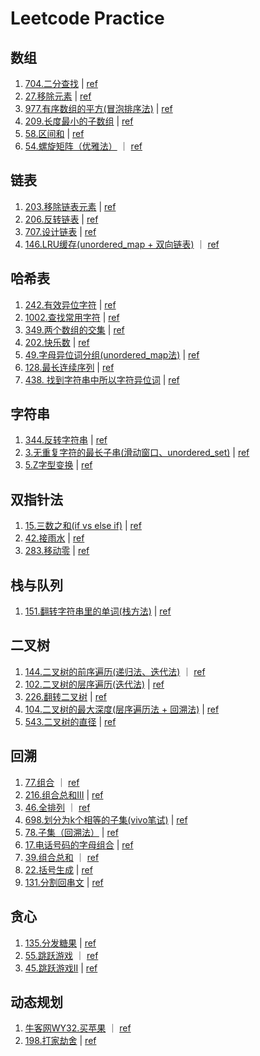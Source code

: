 # Leetcode Practice

## 数组
1. [704.二分查找](https://github.com/Christol-Jalen/CPP/blob/main/leetcode/704.cpp) | [ref](https://github.com/youngyangyang04/leetcode-master/blob/master/problems/0704.二分查找.md)
2. [27.移除元素](https://github.com/Christol-Jalen/CPP/blob/main/leetcode/027.cpp) | [ref](https://github.com/youngyangyang04/leetcode-master/blob/master/problems/0027.移除元素.md)
3. [977.有序数组的平方(冒泡排序法)](https://github.com/Christol-Jalen/CPP/blob/main/leetcode/977.cpp) | [ref](https://github.com/youngyangyang04/leetcode-master/blob/master/problems/0977.有序数组的平方.md)
4. [209.长度最小的子数组](https://github.com/Christol-Jalen/CPP/blob/main/leetcode/209.cpp) | [ref](https://github.com/youngyangyang04/leetcode-master/blob/master/problems/0209.长度最小的子数组.md)
5. [58.区间和](https://github.com/Christol-Jalen/CPP/blob/main/leetcode/058.cpp) | [ref](https://github.com/youngyangyang04/leetcode-master/blob/master/problems/kamacoder/0058.区间和.md)
6. [54.螺旋矩阵（优雅法）](https://github.com/Christol-Jalen/CPP/blob/main/leetcode/054.cpp) ｜ [ref](https://leetcode.cn/problems/spiral-matrix/solutions/7155/cxiang-xi-ti-jie-by-youlookdeliciousc-3/?envType=study-plan-v2&envId=top-100-liked)


## 链表
1. [203.移除链表元素](https://github.com/Christol-Jalen/CPP/blob/main/leetcode/203.cpp) | [ref](https://github.com/youngyangyang04/leetcode-master/blob/master/problems/0203.移除链表元素.md)
2. [206.反转链表](https://github.com/Christol-Jalen/CPP/blob/main/leetcode/206.cpp) | [ref](https://github.com/youngyangyang04/leetcode-master/blob/master/problems/0206.翻转链表.md)
3. [707.设计链表](https://github.com/Christol-Jalen/CPP/blob/main/leetcode/707.cpp) | [ref](https://github.com/youngyangyang04/leetcode-master/blob/master/problems/0707.设计链表.md)
4. [146.LRU缓存(unordered_map + 双向链表)](https://github.com/Christol-Jalen/CPP/blob/main/leetcode/146.cpp) ｜ [ref](https://leetcode.cn/problems/lru-cache/solutions/259678/lruhuan-cun-ji-zhi-by-leetcode-solution/?envType=study-plan-v2&envId=top-100-liked)

## 哈希表
1. [242.有效异位字符](https://github.com/Christol-Jalen/CPP/blob/main/leetcode/242.cpp) | [ref](https://github.com/youngyangyang04/leetcode-master/blob/master/problems/0242.有效的字母异位词.md)
2. [1002.查找常用字符](https://github.com/Christol-Jalen/CPP/blob/main/leetcode/1002.cpp) | [ref](https://github.com/youngyangyang04/leetcode-master/blob/master/problems/1002.查找常用字符.md)
3. [349.两个数组的交集](https://github.com/Christol-Jalen/CPP/blob/main/leetcode/349.cpp) | [ref](https://github.com/youngyangyang04/leetcode-master/blob/master/problems/0349.两个数组的交集.md)
4. [202.快乐数](https://github.com/Christol-Jalen/CPP/blob/main/leetcode/349.cpp) | [ref](https://github.com/youngyangyang04/leetcode-master/blob/master/problems/0202.快乐数.md)
5. [49.字母异位词分组(unordered_map法)](https://github.com/Christol-Jalen/CPP/blob/main/leetcode/049.cpp) | [ref](https://leetcode.cn/problems/group-anagrams/description/?envType=study-plan-v2&envId=top-100-liked) 
6. [128.最长连续序列](https://github.com/Christol-Jalen/CPP/blob/main/leetcode/128.cpp) | [ref](https://leetcode.cn/problems/longest-consecutive-sequence/description/?envType=study-plan-v2&envId=top-100-liked)
7. [438. 找到字符串中所以字符异位词](https://github.com/Christol-Jalen/CPP/blob/main/leetcode/438.cpp) | [ref](https://leetcode.cn/problems/find-all-anagrams-in-a-string/description/?envType=study-plan-v2&envId=top-100-liked)

## 字符串
1. [344.反转字符串](https://github.com/Christol-Jalen/CPP/blob/main/leetcode/344.cpp) | [ref](https://github.com/youngyangyang04/leetcode-master/blob/master/problems/0344.反转字符串.md)
2. [3.无重复字符的最长子串(滑动窗口、unordered_set)](https://github.com/Christol-Jalen/CPP/blob/main/leetcode/058.cpp)
| [ref](https://leetcode.cn/problems/longest-substring-without-repeating-characters/description/?envType=study-plan-v2&envId=top-100-liked)
3. [5.Z字型变换](https://github.com/Christol-Jalen/CPP/blob/main/leetcode/005.cpp) | [ref](https://leetcode.cn/problems/zigzag-conversion/solutions/21610/zzi-xing-bian-huan-by-jyd/?envType=problem-list-v2&envId=string)

## 双指针法
1. [15.三数之和(if vs else if)](https://github.com/Christol-Jalen/CPP/blob/main/leetcode/015.cpp) | [ref](https://github.com/youngyangyang04/leetcode-master/blob/master/problems/0015.三数之和.md)
2. [42.接雨水](https://github.com/Christol-Jalen/CPP/blob/main/leetcode/042.cpp) | [ref](https://github.com/youngyangyang04/leetcode-master/blob/master/problems/0042.接雨水.md)
3. [283.移动零](https://github.com/Christol-Jalen/CPP/blob/main/leetcode/283.cpp) | [ref](https://leetcode.cn/problems/move-zeroes/?envType=study-plan-v2&envId=top-100-liked)

## 栈与队列
1. [151.翻转字符串里的单词(栈方法)](https://github.com/Christol-Jalen/CPP/blob/main/leetcode/151.cpp) | [ref](https://github.com/youngyangyang04/leetcode-master/blob/master/problems/0151.翻转字符串里的单词.md)

## 二叉树
1. [144.二叉树的前序遍历(递归法、迭代法)](https://github.com/Christol-Jalen/CPP/blob/main/leetcode/144.cpp) ｜ [ref](https://github.com/youngyangyang04/leetcode-master/blob/master/problems/二叉树的迭代遍历.md)
2. [102.二叉树的层序遍历(迭代法)](https://github.com/Christol-Jalen/CPP/blob/main/leetcode/102.cpp) | [ref](https://github.com/youngyangyang04/leetcode-master/blob/master/problems/0102.二叉树的层序遍历.md)
3. [226.翻转二叉树](https://github.com/Christol-Jalen/CPP/blob/main/leetcode/226.cpp) | [ref](https://github.com/youngyangyang04/leetcode-master/blob/master/problems/0226.翻转二叉树.md)
4. [104.二叉树的最大深度(层序遍历法 + 回溯法)](https://github.com/Christol-Jalen/CPP/blob/main/leetcode/104.cpp) | [ref](https://github.com/youngyangyang04/leetcode-master/blob/master/problems/0104.二叉树的最大深度.md)
5. [543.二叉树的直径](https://github.com/Christol-Jalen/CPP/blob/main/leetcode/543.cpp) | [ref](https://leetcode.cn/problems/diameter-of-binary-tree/description/?envType=study-plan-v2&envId=top-100-liked)

## 回溯
1. [77.组合](https://github.com/Christol-Jalen/CPP/blob/main/leetcode/077.cpp) ｜ [ref](https://github.com/youngyangyang04/leetcode-master/blob/master/problems/0077.组合.md)
2. [216.组合总和III](https://github.com/Christol-Jalen/CPP/blob/main/leetcode/216.cpp) | [ref](https://github.com/youngyangyang04/leetcode-master/blob/master/problems/0216.组合总和III.md)
3. [46.全排列](https://github.com/Christol-Jalen/CPP/blob/main/leetcode/46.cpp) ｜ [ref](https://leetcode.cn/problems/permutations/?envType=study-plan-v2&envId=top-100-liked)
4. [698.划分为k个相等的子集(vivo笔试)](https://github.com/Christol-Jalen/CPP/blob/main/leetcode/698.cpp) | [ref](https://leetcode.cn/problems/partition-to-k-equal-sum-subsets/description/)
5. [78.子集（回溯法）](https://github.com/Christol-Jalen/CPP/blob/main/leetcode/078.cpp) | [ref](https://leetcode.cn/problems/subsets/description/?envType=study-plan-v2&envId=top-100-liked)
6. [17.电话号码的字母组合](https://github.com/Christol-Jalen/CPP/blob/main/leetcode/017.cpp) | [ref](https://github.com/youngyangyang04/leetcode-master/blob/master/problems/0017.电话号码的字母组合.md)
7. [39.组合总和](https://github.com/Christol-Jalen/CPP/blob/main/leetcode/039.cpp) ｜ [ref](https://github.com/youngyangyang04/leetcode-master/blob/master/problems/0039.组合总和.md)
8. [22.括号生成](https://github.com/Christol-Jalen/CPP/blob/main/leetcode/022.cpp) | [ref](https://leetcode.cn/problems/generate-parentheses/description/?envType=study-plan-v2&envId=top-100-liked)
9. [131.分割回串文](https://github.com/Christol-Jalen/CPP/blob/main/leetcode/131.cpp) | [ref](https://github.com/youngyangyang04/leetcode-master/blob/master/problems/0131.分割回文串.md)

## 贪心
1. [135.分发糖果](https://github.com/Christol-Jalen/CPP/blob/main/leetcode/135.cpp) | [ref](https://github.com/youngyangyang04/leetcode-master/blob/master/problems/0135.分发糖果.md)
2. [55.跳跃游戏](https://github.com/Christol-Jalen/CPP/blob/main/leetcode/055.cpp) ｜ [ref](https://github.com/youngyangyang04/leetcode-master/blob/master/problems/0055.跳跃游戏.md)
3. [45.跳跃游戏II](https://github.com/Christol-Jalen/CPP/blob/main/leetcode/045.cpp) | [ref](https://github.com/youngyangyang04/leetcode-master/blob/master/problems/0045.跳跃游戏II.md)

## 动态规划
1. [牛客网WY32.买苹果](https://github.com/Christol-Jalen/CPP/blob/main/ACM/2.买苹果.cpp) ｜ [ref](https://www.nowcoder.com/practice/61cfbb2e62104bc8aa3da5d44d38a6ef?tpId=182&tqId=34306&rp=1&ru=/exam/oj&qru=/exam/oj&sourceUrl=%2Fexam%2Foj%3Fpage%3D1%26tab%3DSQL%25E7%25AF%2587%26topicId%3D182&difficulty=undefined&judgeStatus=undefined&tags=&title=)
2. [198.打家劫舍](https://github.com/Christol-Jalen/CPP/blob/main/leetcode/198.cpp) | [ref](https://github.com/youngyangyang04/leetcode-master/blob/master/problems/0198.打家劫舍.md)
